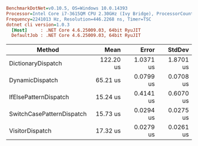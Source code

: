 ``` ini

BenchmarkDotNet=v0.10.5, OS=Windows 10.0.14393
Processor=Intel Core i7-3615QM CPU 2.30GHz (Ivy Bridge), ProcessorCount=8
Frequency=2241013 Hz, Resolution=446.2268 ns, Timer=TSC
dotnet cli version=1.0.3
  [Host]     : .NET Core 4.6.25009.03, 64bit RyuJIT
  DefaultJob : .NET Core 4.6.25009.03, 64bit RyuJIT


```
 |                    Method |      Mean |     Error |    StdDev |
 |-------------------------- |----------:|----------:|----------:|
 |        DictionaryDispatch | 122.20 us | 1.0371 us | 1.8701 us |
 |           DynamicDispatch |  65.21 us | 0.0799 us | 0.0708 us |
 |     IfElsePatternDispatch |  15.24 us | 0.4141 us | 0.6070 us |
 | SwitchCasePatternDispatch |  15.73 us | 0.0294 us | 0.0275 us |
 |           VisitorDispatch |  17.32 us | 0.0279 us | 0.0261 us |
